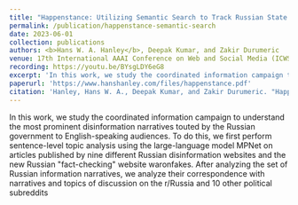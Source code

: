 ```yaml
---
title: "Happenstance: Utilizing Semantic Search to Track Russian State Media Narrative about the Russo-Ukrainian War on Reddit"
permalink: /publication/happenstance-semantic-search
date: 2023-06-01
collection: publications
authors: <b>Hans W. A. Hanley</b>, Deepak Kumar, and Zakir Durumeric
venue: 17th International AAAI Conference on Web and Social Media (ICWSM 2023)
recording: https://youtu.be/BYsgLDY6eG8
excerpt: 'In this work, we study the coordinated information campaign to understand the most prominent disinformation narratives touted by the Russian government to English-speaking audiences.'
paperurl: 'https://www.hanshanley.com/files/happenstance.pdf'
citation: 'Hanley, Hans W. A., Deepak Kumar, and Zakir Durumeric. "Happenstance: Utilizing Semantic Search to Track Russian State Media Narrative about the Russo-Ukrainian War on Reddit." Proceedings of the International AAAI Conference on Web and Social Media. Vol. 17. 2023.'
---
```

In this work, we study the coordinated information campaign to understand the most prominent disinformation narratives touted by the Russian government to English-speaking audiences. To do this, we first perform sentence-level topic analysis using the large-language model MPNet on articles published by nine different Russian disinformation websites and the new Russian "fact-checking" website waronfakes. After analyzing the set of Russian information narratives, we analyze their correspondence with narratives and topics of discussion on the r/Russia and 10 other political subreddits

